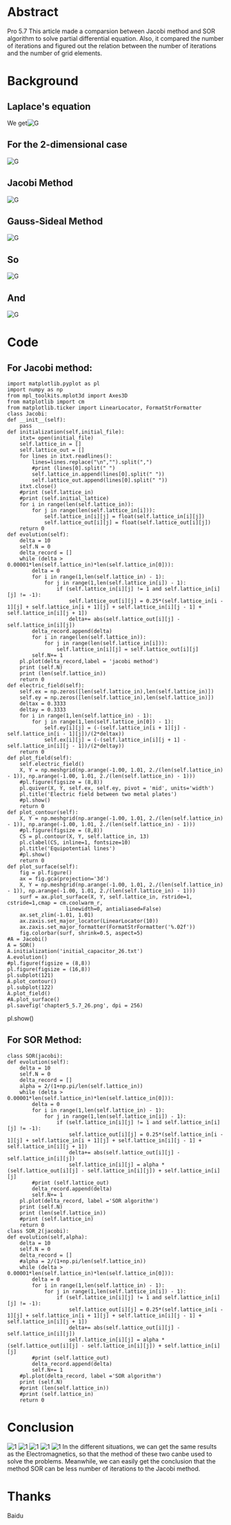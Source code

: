 # Abstract
Pro 5.7
This article made a comparsion between Jacobi method and SOR algorithm to solve partial differential equation. Also, it compared the number of iterations and figured out the relation between the number of iterations and the number of grid elements.
# Background
## Laplace's equation
We get![G](http://latex.codecogs.com/png.latex?V(i,j,k)=\\frac{1}{6}[V(i+1,j,k)+V(i-1,j,k)+V(i,j+1,k)+V(i,j-1,k)+V(i,j,k+1)+V(i,j,k-1)])
## For the 2-dimensional case
![G](http://latex.codecogs.com/png.latex?V(i,j,k)=\\frac{1}{4}[V(i+1,j,k)+V(i-1,j,k)+V(i,j+1,k)+V(i,j-1,k)])
## Jacobi Method
![G](http://latex.codecogs.com/png.latex?V(i,j)_[new]=\\frac{1}{4}[V_[old](i+1,j)+V_[old](i-1,j)+V_[old](i,j+1)+V_[old](i,j-1)])
## Gauss-Sideal Method
![G](http://latex.codecogs.com/png.latex?V(i,j)_[new]=\\frac{1}{4}[V_[old](i+1,j)+V_[new](i-1,j)+V_[old](i,j+1)+V_[new](i,j-1)])
## So
![G](http://latex.codecogs.com/png.latex?V(i,j)=\\frac{1}{4}[V(i+1,j)+V(i-1,j)+V(i,j+1)+V(i,j-1)])
## And
![G](http://latex.codecogs.com/png.latex?\\alpha=2(1+\\pi/L))
# Code
## For Jacobi method:
    import matplotlib.pyplot as pl
    import numpy as np
    from mpl_toolkits.mplot3d import Axes3D
    from matplotlib import cm
    from matplotlib.ticker import LinearLocator, FormatStrFormatter
    class Jacobi:
    def __init__(self):
        pass
    def initialization(self,initial_file):
        itxt= open(initial_file)
        self.lattice_in = []
        self.lattice_out = []
        for lines in itxt.readlines():
            lines=lines.replace("\n","").split(",")
            #print (lines[0].split(" ")
            self.lattice_in.append(lines[0].split(" "))
            self.lattice_out.append(lines[0].split(" "))
        itxt.close()
        #print (self.lattice_in)
        #print (self.initial_lattice)
        for i in range(len(self.lattice_in)):
            for j in range(len(self.lattice_in[i])):
                self.lattice_in[i][j] = float(self.lattice_in[i][j])
                self.lattice_out[i][j] = float(self.lattice_out[i][j])
        return 0
    def evolution(self):
        delta = 10
        self.N = 0
        delta_record = []
        while (delta > 0.00001*len(self.lattice_in)*len(self.lattice_in[0])):
            delta = 0
            for i in range(1,len(self.lattice_in) - 1):
                for j in range(1,len(self.lattice_in[i]) - 1):
                    if (self.lattice_in[i][j] != 1 and self.lattice_in[i][j] != -1):
                        self.lattice_out[i][j] = 0.25*(self.lattice_in[i - 1][j] + self.lattice_in[i + 1][j] + self.lattice_in[i][j - 1] + self.lattice_in[i][j + 1])
                        delta+= abs(self.lattice_out[i][j] - self.lattice_in[i][j])
            delta_record.append(delta)
            for i in range(len(self.lattice_in)):
                for j in range(len(self.lattice_in[i])):
                    self.lattice_in[i][j] = self.lattice_out[i][j]
            self.N+= 1
        pl.plot(delta_record,label = 'jacobi method')
        print (self.N)
        print (len(self.lattice_in))
        return 0
    def electric_field(self):
        self.ex = np.zeros([len(self.lattice_in),len(self.lattice_in)])
        self.ey = np.zeros([len(self.lattice_in),len(self.lattice_in)])
        deltax = 0.3333
        deltay = 0.3333
        for i in range(1,len(self.lattice_in) - 1):
            for j in range(1,len(self.lattice_in[0]) - 1):
                self.ey[i][j] = (-(self.lattice_in[i + 1][j] - self.lattice_in[i - 1][j])/(2*deltax))
                self.ex[i][j] = (-(self.lattice_in[i][j + 1] - self.lattice_in[i][j - 1])/(2*deltay))
        return 0
    def plot_field(self):
        self.electric_field()
        X, Y = np.meshgrid(np.arange(-1.00, 1.01, 2./(len(self.lattice_in) - 1)), np.arange(-1.00, 1.01, 2./(len(self.lattice_in) - 1)))
        #pl.figure(figsize = (8,8))
        pl.quiver(X, Y, self.ex, self.ey, pivot = 'mid', units='width')
        pl.title('Electric field between two metal plates')
        #pl.show()
        return 0
    def plot_contour(self): 
        X, Y = np.meshgrid(np.arange(-1.00, 1.01, 2./(len(self.lattice_in) - 1)), np.arange(-1.00, 1.01, 2./(len(self.lattice_in) - 1)))
        #pl.figure(figsize = (8,8))
        CS = pl.contour(X, Y, self.lattice_in, 13)
        pl.clabel(CS, inline=1, fontsize=10)
        pl.title('Equipotential lines')
        #pl.show()
        return 0
    def plot_surface(self):
        fig = pl.figure()
        ax = fig.gca(projection='3d')
        X, Y = np.meshgrid(np.arange(-1.00, 1.01, 2./(len(self.lattice_in) - 1)), np.arange(-1.00, 1.01, 2./(len(self.lattice_in) - 1)))
        surf = ax.plot_surface(X, Y, self.lattice_in, rstride=1, cstride=1,cmap = cm.coolwarm_r,
                       linewidth=0, antialiased=False)
        ax.set_zlim(-1.01, 1.01)
        ax.zaxis.set_major_locator(LinearLocator(10))
        ax.zaxis.set_major_formatter(FormatStrFormatter('%.02f'))
        fig.colorbar(surf, shrink=0.5, aspect=5)
    #A = Jacobi()
    A = SOR()
    A.initialization('initial_capacitor_26.txt')
    A.evolution()
    #pl.figure(figsize = (8,8))
    pl.figure(figsize = (16,8))
    pl.subplot(121)
    A.plot_contour()
    pl.subplot(122)
    A.plot_field()
    #A.plot_surface()
    pl.savefig('chapter5_5.7_26.png', dpi = 256)
pl.show()
## For SOR Method:
    class SOR(jacobi):
    def evolution(self):
        delta = 10
        self.N = 0
        delta_record = []
        alpha = 2/(1+np.pi/len(self.lattice_in))
        while (delta > 0.00001*len(self.lattice_in)*len(self.lattice_in[0])):
            delta = 0
            for i in range(1,len(self.lattice_in) - 1):
                for j in range(1,len(self.lattice_in[i]) - 1):
                    if (self.lattice_in[i][j] != 1 and self.lattice_in[i][j] != -1):
                        self.lattice_out[i][j] = 0.25*(self.lattice_in[i - 1][j] + self.lattice_in[i + 1][j] + self.lattice_in[i][j - 1] + self.lattice_in[i][j + 1])
                        delta+= abs(self.lattice_out[i][j] - self.lattice_in[i][j])
                        self.lattice_in[i][j] = alpha * (self.lattice_out[i][j] - self.lattice_in[i][j]) + self.lattice_in[i][j]
            #print (self.lattice_out)
            delta_record.append(delta)
            self.N+= 1
        pl.plot(delta_record, label ='SOR algorithm')
        print (self.N)
        print (len(self.lattice_in))
        #print (self.lattice_in)
        return 0    
    class SOR_2(jacobi):
    def evolution(self,alpha):
        delta = 10
        self.N = 0
        delta_record = []
        #alpha = 2/(1+np.pi/len(self.lattice_in))
        while (delta > 0.00001*len(self.lattice_in)*len(self.lattice_in[0])):
            delta = 0
            for i in range(1,len(self.lattice_in) - 1):
                for j in range(1,len(self.lattice_in[i]) - 1):
                    if (self.lattice_in[i][j] != 1 and self.lattice_in[i][j] != -1):
                        self.lattice_out[i][j] = 0.25*(self.lattice_in[i - 1][j] + self.lattice_in[i + 1][j] + self.lattice_in[i][j - 1] + self.lattice_in[i][j + 1])
                        delta+= abs(self.lattice_out[i][j] - self.lattice_in[i][j])
                        self.lattice_in[i][j] = alpha * (self.lattice_out[i][j] - self.lattice_in[i][j]) + self.lattice_in[i][j]
            #print (self.lattice_out)
            delta_record.append(delta)
            self.N+= 1
        #pl.plot(delta_record, label ='SOR algorithm')
        print (self.N)
        #print (len(self.lattice_in))
        #print (self.lattice_in)
        return 0  
# Conclusion
![1](https://github.com/tmh726699/compuational_physics_2014301020051/blob/master/z1.jpg)
![1](https://github.com/tmh726699/compuational_physics_2014301020051/blob/master/z2.jpg)
![1](https://github.com/tmh726699/compuational_physics_2014301020051/blob/master/z3.jpg)
![1](https://github.com/tmh726699/compuational_physics_2014301020051/blob/master/z4.jpg)
![1](https://github.com/tmh726699/compuational_physics_2014301020051/blob/master/z5.jpg)
In the different situations, we can get the same results as the Electromagnetics, so that the method of these two canbe used to solve the problems. Meanwhile, we can easily get the conclusion that the method SOR can be less number of iterations to the Jacobi method.
# Thanks
Baidu

